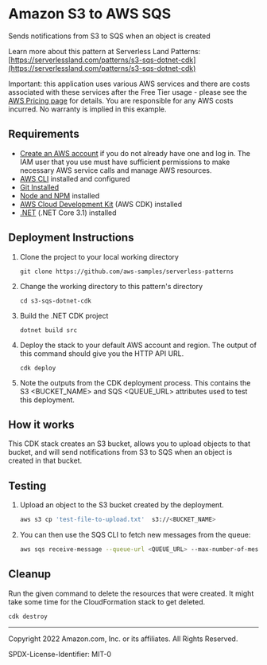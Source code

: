 # Amazon S3 to AWS SQS 

Sends notifications from S3 to SQS when an object is created

Learn more about this pattern at Serverless Land Patterns: [https://serverlessland.com/patterns/s3-sqs-dotnet-cdk](https://serverlessland.com/patterns/s3-sqs-dotnet-cdk)

Important: this application uses various AWS services and there are costs associated with these services after the Free Tier usage - please see the [AWS Pricing page](https://aws.amazon.com/pricing/) for details. You are responsible for any AWS costs incurred. No warranty is implied in this example.

## Requirements

* [Create an AWS account](https://portal.aws.amazon.com/gp/aws/developer/registration/index.html) if you do not already have one and log in. The IAM user that you use must have sufficient permissions to make necessary AWS service calls and manage AWS resources.
* [AWS CLI](https://docs.aws.amazon.com/cli/latest/userguide/install-cliv2.html) installed and configured
* [Git Installed](https://git-scm.com/book/en/v2/Getting-Started-Installing-Git)
* [Node and NPM](https://nodejs.org/en/download/) installed
* [AWS Cloud Development Kit](https://docs.aws.amazon.com/cdk/latest/guide/cli.html) (AWS CDK) installed
* [.NET](https://dotnet.microsoft.com/en-us/download/dotnet/3.1) (.NET Core 3.1) installed

## Deployment Instructions

1. Clone the project to your local working directory
    ```
    git clone https://github.com/aws-samples/serverless-patterns
    ```

1. Change the working directory to this pattern's directory
    ```
    cd s3-sqs-dotnet-cdk
    ```

1. Build the .NET CDK project
    ```
    dotnet build src
    ```

1. Deploy the stack to your default AWS account and region. The output of this command should give you the HTTP API URL.
    ```
    cdk deploy
    ```

1. Note the outputs from the CDK deployment process. This contains the S3 <BUCKET_NAME> and SQS <QUEUE_URL> attributes used to test this deployment.

## How it works

This CDK stack creates an S3 bucket, allows you to upload objects to that bucket, and will send notifications from S3 to SQS when an object is created in that bucket.

## Testing

1. Upload an object to the S3 bucket created by the deployment.
    ```bash
    aws s3 cp 'test-file-to-upload.txt'  s3://<BUCKET_NAME>
    ```

1. You can then use the SQS CLI to fetch new messages from the queue:
    ```bash
    aws sqs receive-message --queue-url <QUEUE_URL> --max-number-of-messages 10
    ```

## Cleanup
 
Run the given command to delete the resources that were created. It might take some time for the CloudFormation stack to get deleted.
```
cdk destroy
```

----
Copyright 2022 Amazon.com, Inc. or its affiliates. All Rights Reserved.

SPDX-License-Identifier: MIT-0
